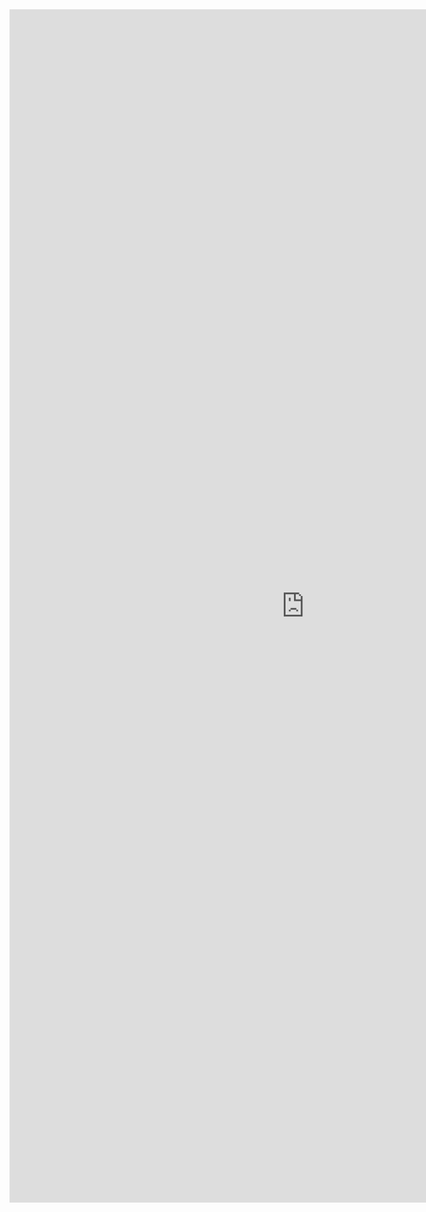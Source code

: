 <iframe allowtransparency="true" frameborder="0" scrolling="no" src="http://udsfoundation.webs.com/tools" style="border: none; height: 2095px; width: 1035px;"> </iframe>
